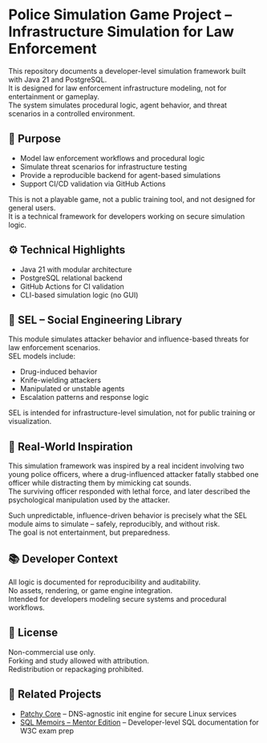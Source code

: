 # Police Simulation Game Project – Infrastructure Simulation for Law Enforcement

This repository documents a developer-level simulation framework built with Java 21 and PostgreSQL.  
It is designed for law enforcement infrastructure modeling, not for entertainment or gameplay.  
The system simulates procedural logic, agent behavior, and threat scenarios in a controlled environment.

## 🎯 Purpose

- Model law enforcement workflows and procedural logic
- Simulate threat scenarios for infrastructure testing
- Provide a reproducible backend for agent-based simulations
- Support CI/CD validation via GitHub Actions

This is not a playable game, not a public training tool, and not designed for general users.  
It is a technical framework for developers working on secure simulation logic.

## ⚙️ Technical Highlights

- Java 21 with modular architecture
- PostgreSQL relational backend
- GitHub Actions for CI validation
- CLI-based simulation logic (no GUI)

## 🧠 SEL – Social Engineering Library

This module simulates attacker behavior and influence-based threats for law enforcement scenarios.  
SEL models include:

- Drug-induced behavior
- Knife-wielding attackers
- Manipulated or unstable agents
- Escalation patterns and response logic

SEL is intended for infrastructure-level simulation, not for public training or visualization.

## 🧠 Real-World Inspiration

This simulation framework was inspired by a real incident involving two young police officers, where a drug-influenced attacker fatally stabbed one officer while distracting them by mimicking cat sounds.  
The surviving officer responded with lethal force, and later described the psychological manipulation used by the attacker.

Such unpredictable, influence-driven behavior is precisely what the SEL module aims to simulate – safely, reproducibly, and without risk.  
The goal is not entertainment, but preparedness.


## 📚 Developer Context

All logic is documented for reproducibility and auditability.  
No assets, rendering, or game engine integration.  
Intended for developers modeling secure systems and procedural workflows.

## 📖 License

Non-commercial use only.  
Forking and study allowed with attribution.  
Redistribution or repackaging prohibited.

## 🔗 Related Projects

- [Patchy Core](https://github.com/BeatrixZselezny/patchy-core) – DNS-agnostic init engine for secure Linux services  
- [SQL Memoirs – Mentor Edition](https://github.com/BeatrixZselezny/sql-memoirs-mentor-edition) – Developer-level SQL documentation for W3C exam prep
